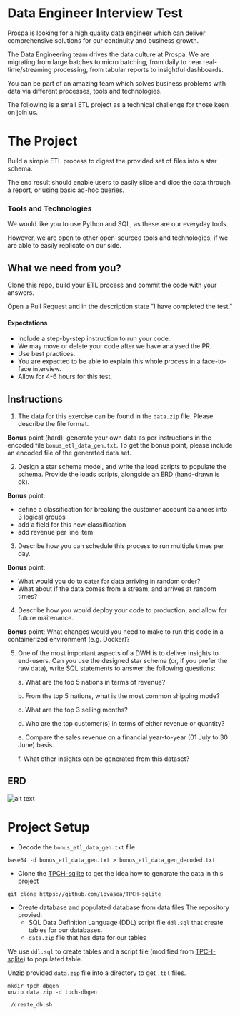 # Data Engineer Interview Test

Prospa is looking for a high quality data engineer which can deliver comprehensive solutions for our continuity and business growth. 

The Data Engineering team drives the data culture at Prospa. We are migrating from large batches to micro batching, from daily to near real-time/streaming processing, from tabular reports to insightful dashboards.

You can be part of an amazing team which solves business problems with data via different processes, tools and technologies.

The following is a small ETL project as a technical challenge for those keen on join us.

# The Project
Build a simple ETL process to digest the provided set of files into a star schema. 

The end result should enable users to easily slice and dice the data through a report, or using basic ad-hoc queries.

### Tools and Technologies
We would like you to use Python and SQL, as these are our everyday tools.  

However, we are open to other open-sourced tools and technologies, if we are able to easily replicate on our side. 

What we need from you?
-----------------------
Clone this repo, build your ETL process and commit the code with your answers. 

Open a Pull Request and in the description state "I have completed the test."

#### Expectations
* Include a step-by-step instruction to run your code.
* We may move or delete your code after we have analysed the PR. 
* Use best practices.
* You are expected to be able to explain this whole process in a face-to-face interview.
* Allow for 4-6 hours for this test.

Instructions
--------- 

1. The data for this exercise can be found in the `data.zip` file. Please describe the file format.

**Bonus** point (hard): generate your own data as per instructions in the encoded file `bonus_etl_data_gen.txt`.
To get the bonus point, please include an encoded file of the generated data set.

2. Design a star schema model, and write the load scripts to populate the schema. Provide the loads scripts, alongside an ERD (hand-drawn is ok). 

**Bonus** point: 
- define a classification for breaking the customer account balances into 3 logical groups
- add a field for this new classification
- add revenue per line item

3. Describe how you can schedule this process to run multiple times per day.
 
**Bonus** point: 
- What would you do to cater for data arriving in random order?
- What about if the data comes from a stream, and arrives at random times?

4. Describe how you would deploy your code to production, and allow for future maitenance.

**Bonus** point: What changes would you need to make to run this code in a containerized environment (e.g. Docker)? 

5. One of the most important aspects of a DWH is to deliver insights to end-users. Can you use the designed star schema (or, if you prefer the raw data), write SQL statements to answer the following questions:

   a. What are the top 5 nations in terms of revenue?
 
   b. From the top 5 nations, what is the most common shipping mode?

   c. What are the top 3 selling months?

   d. Who are the top customer(s) in terms of either revenue or quantity?

   e. Compare the sales revenue on a financial year-to-year (01 July to 30 June) basis.

   f. What other insights can be generated from this dataset?

ERD
--
![alt text](erd.png "ERD")

# Project Setup
* Decode the `bonus_etl_data_gen.txt` file
```
base64 -d bonus_etl_data_gen.txt > bonus_etl_data_gen_decoded.txt
```

* Clone the [TPCH-sqlite](https://github.com/lovasoa/TPCH-sqlite) to get the idea how to genarate the data in this project

```
git clone https://github.com/lovasoa/TPCH-sqlite
```

* Create database and populated database from data files
The repository provied:
   * SQL Data Definition Language (DDL) script file `ddl.sql` that create tables for our databases.
   * `data.zip` file that has data for our tables

We use `ddl.sql` to create tables and a script file (modified from [TPCH-sqlite](https://github.com/lovasoa/TPCH-sqlite)) to populated table.

Unzip provided `data.zip` file into a directory to get `.tbl` files.

```
mkdir tpch-dbgen
unzip data.zip -d tpch-dbgen
```

```
./create_db.sh
```

